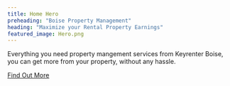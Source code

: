 ```yaml
---
title: Home Hero
preheading: "Boise Property Management"
heading: "Maximize your Rental Property Earnings"
featured_image: Hero.png
---
```


Everything you need property mangement services from Keyrenter Boise, you can get more from your property, without any hassle.

[Find Out More](/property-management-services?classes=btn)

